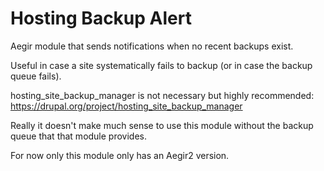 # Hosting Backup Alert
Aegir module that sends notifications when no recent backups exist.

Useful in case a site systematically fails to backup (or in case the backup queue fails).

hosting_site_backup_manager is not necessary but highly recommended:
https://drupal.org/project/hosting_site_backup_manager

Really it doesn't make much sense to use this module without the backup queue that that module provides.

For now only this module only has an Aegir2 version.
